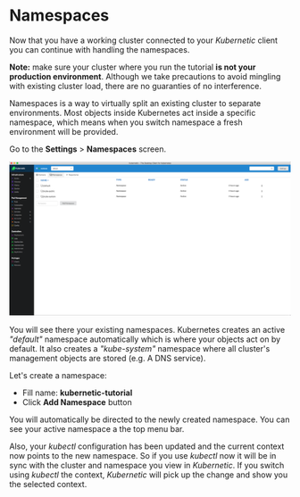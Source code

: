 # Namespaces

Now that you have a working cluster connected to your _Kubernetic_ client you can continue with handling the namespaces.

**Note:** make sure your cluster where you run the tutorial **is not your production environment**. Although we take precautions to avoid mingling with existing cluster load, there are no guaranties of no interference.

Namespaces is a way to virtually split an existing cluster to separate environments. Most objects inside Kubernetes act inside a specific namespace, which means when you switch namespace a fresh environment will be provided.

Go to the **Settings** &gt; **Namespaces** screen.

![Settings &amp;gt; Namespaces Screen](.gitbook/assets/namespaces.png)

You will see there your existing namespaces. Kubernetes creates an active _"default"_ namespace automatically which is where your objects act on by default. It also creates a _"kube-system"_ namespace where all cluster's management objects are stored \(e.g. A DNS service\).

Let's create a namespace:

* Fill name: **kubernetic-tutorial**
* Click **Add Namespace** button

You will automatically be directed to the newly created namespace. You can see your active namespace a the top menu bar.

Also, your _kubectl_ configuration has been updated and the current context now points to the new namespace. So if you use _kubectl_ now it will be in sync with the cluster and namespace you view in _Kubernetic_. If you switch using _kubectl_ the context, _Kubernetic_ will pick up the change and show you the selected context.

